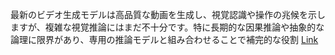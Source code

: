 最新のビデオ生成モデルは高品質な動画を生成し、視覚認識や操作の兆候を示しますが、複雑な視覚推論にはまだ不十分です。特に長期的な因果推論や抽象的な論理に限界があり、専用の推論モデルと組み合わせることで補完的な役割
[Link](http://arxiv.org/abs/2510.26802v1)

